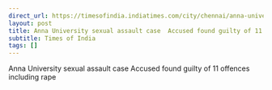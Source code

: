 ```yaml
---
direct_url: https://timesofindia.indiatimes.com/city/chennai/anna-university-case-verdict-chennai-court-finds-gnanasekaran-guilty-in-11-offences-including-rape-sentencing-on-june-2/articleshow/121455864.cms
layout: post
title: Anna University sexual assault case  Accused found guilty of 11 offences including rape
subtitle: Times of India
tags: []
---
```


Anna University sexual assault case  Accused found guilty of 11 offences including rape
